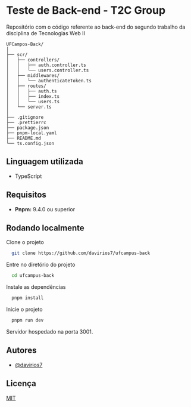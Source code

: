 # Teste de Back-end - T2C Group

Repositório com o código referente ao back-end do segundo trabalho da disciplina de Tecnologias Web II

```
UFCampos-Back/
│
├── scr/
│   ├── controllers/
│   │   ├── auth.controller.ts
│   │   └── users.controller.ts
│   ├── middlewares/
│   │   └── authenticateToken.ts
│   ├── routes/
│   │   ├── auth.ts
│   │   ├── index.ts
│   │   └── users.ts
│   └── server.ts
│
├── .gitignore
├── .prettierrc
├── package.json
├── pnpm-local.yaml
├── README.md
└── ts.config.json
```

## Linguagem utilizada

- TypeScript

## Requisitos

- **Pnpm:** 9.4.0 ou superior

## Rodando localmente

Clone o projeto

```bash
  git clone https://github.com/davirios7/ufcampus-back
```

Entre no diretório do projeto

```bash
  cd ufcampus-back
```

Instale as dependências

```bash
  pnpm install
```

Inicie o projeto

```bash
  pnpm run dev
```

Servidor hospedado na porta 3001.

## Autores

- [@davirios7](https://www.github.com/davirios7)

## Licença

[MIT](https://choosealicense.com/licenses/mit/)
